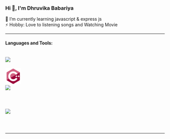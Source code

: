 <h3>Hi 👋, I'm Dhruvika Babariya </h3>
🌱 I’m currently learning javascript & express js <br>
⚡ Hobby: Love to listening songs and Watching Movie
<hr>
<h4>Languages and Tools:</h4>

<code> <img height="50" src="https://raw.githubusercontent.com/devicons/devicon/master/icons/html/html-original.svg"> </code>
  <code> <img height="50" src="https://raw.githubusercontent.com/devicons/devicon/master/icons/cplusplus/cplusplus-original.svg"> </code>
  <code><img height="50" src="https://iconape.com/wp-content/files/wd/352572/svg/352572.svg"></code><code> 
 
  <code> <img height="50" src="https://cdn.iconscout.com/icon/free/png-512/git-1-226092.png"> </code>

  <hr>
  
  
